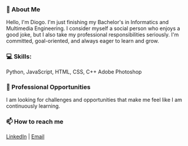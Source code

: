 ### 🚀 About Me
Hello, I'm Diogo. I'm just finishing my Bachelor's in Informatics and Multimedia Engineering. I consider myself a social person who enjoys a good joke, but I also take my professional responsibilities seriously. I'm committed, goal-oriented, and always eager to learn and grow.

### 💻 Skills:
Python, JavaScript, HTML, CSS, C++
Adobe Photoshop

### 💼 Professional Opportunities
I am looking for challenges and opportunities that make me feel like I am continuously learning.

### 📫 How to reach me
[LinkedIn](https://www.linkedin.com/in/diogo-saraiva-17154714b/) | 
[Email](mailto:dmcs1906@gmail.com)
